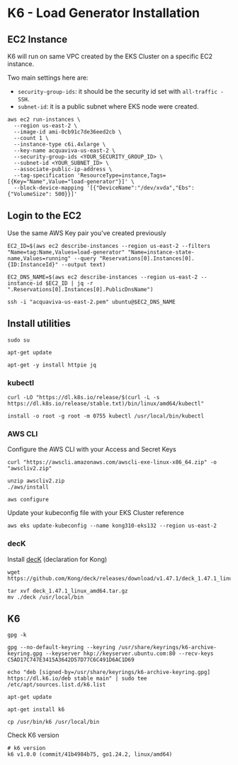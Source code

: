 # K6 - Load Generator Installation

## EC2 Instance

K6 will run on same VPC created by the EKS Cluster on a specific EC2 instance.

Two main settings here are:
* ``security-group-ids``: it should be the security id set with ``all-traffic - SSH``.
* ``subnet-id``: it is a public subnet where EKS node were created.

```
aws ec2 run-instances \
  --region us-east-2 \
  --image-id ami-0cb91c7de36eed2cb \
  --count 1 \
  --instance-type c6i.4xlarge \
  --key-name acquaviva-us-east-2 \
  --security-group-ids <YOUR_SECURITY_GROUP_ID> \
  --subnet-id <YOUR_SUBNET_ID> \
  --associate-public-ip-address \
  --tag-specification 'ResourceType=instance,Tags=[{Key="Name",Value="load-generator"}]' \
  --block-device-mapping '[{"DeviceName":"/dev/xvda","Ebs":{"VolumeSize": 500}}]'
```

## Login to the EC2

Use the same AWS Key pair you've created previously

```
EC2_ID=$(aws ec2 describe-instances --region us-east-2 --filters "Name=tag:Name,Values=load-generator" "Name=instance-state-name,Values=running" --query "Reservations[0].Instances[0].{ID:InstanceId}" --output text)

EC2_DNS_NAME=$(aws ec2 describe-instances --region us-east-2 --instance-id $EC2_ID | jq -r ".Reservations[0].Instances[0].PublicDnsName")

ssh -i "acquaviva-us-east-2.pem" ubuntu@$EC2_DNS_NAME
```


## Install utilities
```
sudo su

apt-get update
```

```
apt-get -y install httpie jq
```

### kubectl
```
curl -LO "https://dl.k8s.io/release/$(curl -L -s https://dl.k8s.io/release/stable.txt)/bin/linux/amd64/kubectl"

install -o root -g root -m 0755 kubectl /usr/local/bin/kubectl
```

### AWS CLI
Configure the AWS CLI with your Access and Secret Keys

```
curl "https://awscli.amazonaws.com/awscli-exe-linux-x86_64.zip" -o "awscliv2.zip"

unzip awscliv2.zip
./aws/install

aws configure
```

Update your kubeconfig file with your EKS Cluster reference

```
aws eks update-kubeconfig --name kong310-eks132 --region us-east-2
```

### decK

Install [decK](https://docs.konghq.com/deck/) (declaration for Kong)

```
wget https://github.com/Kong/deck/releases/download/v1.47.1/deck_1.47.1_linux_amd64.tar.gz

tar xvf deck_1.47.1_linux_amd64.tar.gz
mv ./deck /usr/local/bin
```


## K6


```
gpg -k

gpg --no-default-keyring --keyring /usr/share/keyrings/k6-archive-keyring.gpg --keyserver hkp://keyserver.ubuntu.com:80 --recv-keys C5AD17C747E3415A3642D57D77C6C491D6AC1D69

echo "deb [signed-by=/usr/share/keyrings/k6-archive-keyring.gpg] https://dl.k6.io/deb stable main" | sudo tee /etc/apt/sources.list.d/k6.list

apt-get update

apt-get install k6

cp /usr/bin/k6 /usr/local/bin
```

Check K6 version

```
# k6 version
k6 v1.0.0 (commit/41b4984b75, go1.24.2, linux/amd64)
```